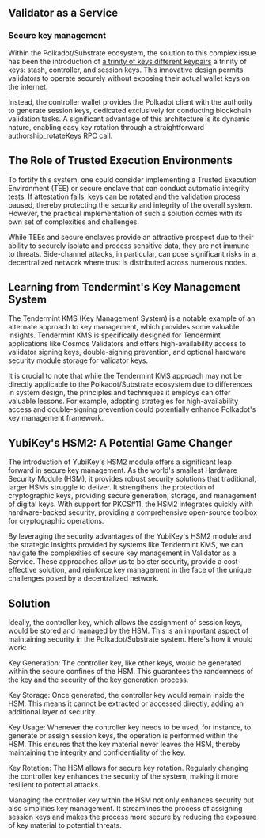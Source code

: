 ## Validator as a Service

### Secure key management

Within the Polkadot/Substrate ecosystem, the solution to this complex issue has
been the introduction of [a trinity of keys different
keypairs](https://wiki.polkadot.network/docs/learn-cryptography) a trinity of
keys: stash, controller, and session keys. This innovative design permits
validators to operate securely without exposing their actual wallet keys on the
internet.

Instead, the controller wallet provides the Polkadot client with the
authority to generate session keys, dedicated exclusively for conducting
blockchain validation tasks. A significant advantage of this architecture is
its dynamic nature, enabling easy key rotation through a straightforward
authorship_rotateKeys RPC call.

## The Role of Trusted Execution Environments

To fortify this system, one could consider implementing a Trusted Execution
Environment (TEE) or secure enclave that can conduct automatic integrity tests.
If attestation fails, keys can be rotated and the validation process paused,
thereby protecting the security and integrity of the overall system. However,
the practical implementation of such a solution comes with its own set of
complexities and challenges.

While TEEs and secure enclaves provide an attractive prospect due to their
ability to securely isolate and process sensitive data, they are not immune to
threats. Side-channel attacks, in particular, can pose significant risks in a
decentralized network where trust is distributed across numerous nodes.

## Learning from Tendermint's Key Management System

The Tendermint KMS (Key Management System) is a notable example of an alternate
approach to key management, which provides some valuable insights. Tendermint
KMS is specifically designed for Tendermint applications like Cosmos Validators
and offers high-availability access to validator signing keys, double-signing
prevention, and optional hardware security module storage for validator keys.

It is crucial to note that while the Tendermint KMS approach may not be
directly applicable to the Polkadot/Substrate ecosystem due to differences in
system design, the principles and techniques it employs can offer valuable
lessons. For example, adopting strategies for high-availability access and
double-signing prevention could potentially enhance Polkadot's key management
framework.

## YubiKey's HSM2: A Potential Game Changer

The introduction of YubiKey's HSM2 module offers a significant leap forward in
secure key management. As the world's smallest Hardware Security Module (HSM),
it provides robust security solutions that traditional, larger HSMs struggle to
deliver. It strengthens the protection of cryptographic keys, providing secure
generation, storage, and management of digital keys. With support for PKCS#11,
the HSM2 integrates quickly with hardware-backed security, providing a
comprehensive open-source toolbox for cryptographic operations.

By leveraging the security advantages of the YubiKey's HSM2 module and the
strategic insights provided by systems like Tendermint KMS, we can navigate the
complexities of secure key management in Validator as a Service. These
approaches allow us to bolster security, provide a cost-effective solution, and
reinforce key management in the face of the unique challenges posed by a
decentralized network.

## Solution

Ideally, the controller key, which allows the assignment of session keys, would
be stored and managed by the HSM. This is an important aspect of maintaining
security in the Polkadot/Substrate system. Here's how it would work:

Key Generation: The controller key, like other keys, would be generated within
the secure confines of the HSM. This guarantees the randomness of the key and
the security of the key generation process.

Key Storage: Once generated, the controller key would remain inside the HSM.
This means it cannot be extracted or accessed directly, adding an additional
layer of security.

Key Usage: Whenever the controller key needs to be used, for instance, to
generate or assign session keys, the operation is performed within the HSM.
This ensures that the key material never leaves the HSM, thereby maintaining
the integrity and confidentiality of the key.

Key Rotation: The HSM allows for secure key rotation. Regularly changing the
controller key enhances the security of the system, making it more resilient to
potential attacks.

Managing the controller key within the HSM not only enhances security but also
simplifies key management. It streamlines the process of assigning session keys
and makes the process more secure by reducing the exposure of key material to
potential threats.
